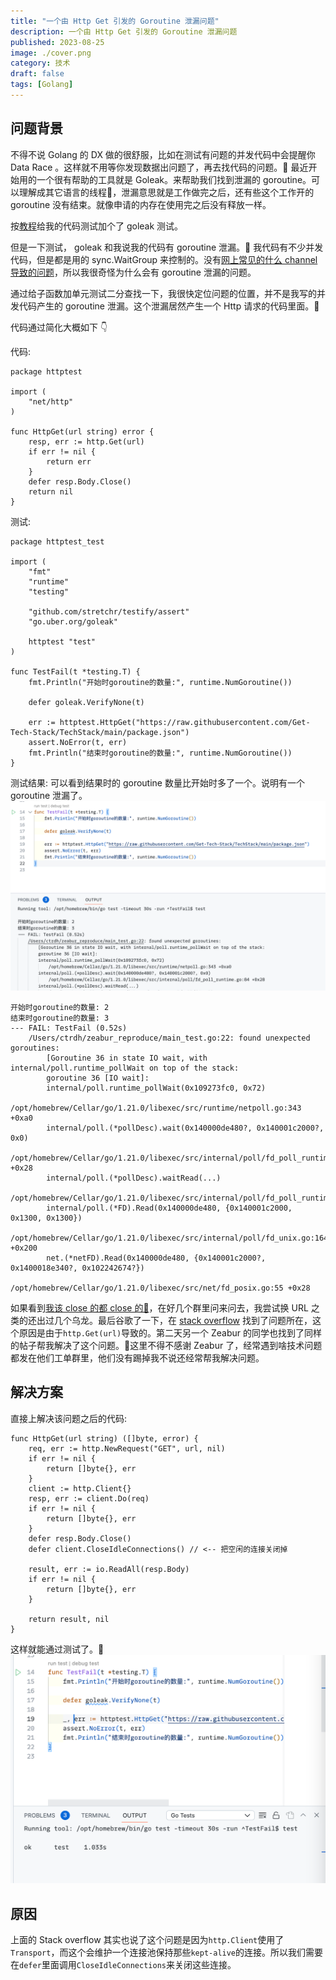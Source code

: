 ```yaml
---
title: "一个由 Http Get 引发的 Goroutine 泄漏问题"
description: 一个由 Http Get 引发的 Goroutine 泄漏问题
published: 2023-08-25
image: ./cover.png
category: 技术
draft: false
tags: [Golang] 
---
```


## 问题背景
不得不说 Golang 的 DX 做的很舒服，比如在测试有问题的并发代码中会提醒你 Data Race 。这样就不用等你发现数据出问题了，再去找代码的问题。👀 最近开始用的一个很有帮助的工具就是 Goleak。来帮助我们找到泄漏的 goroutine。可以理解成其它语言的线程👀，泄漏意思就是工作做完之后，还有些这个工作开的 goroutine 没有结束。就像申请的内存在使用完之后没有释放一样。

按[教程](https://zhuanlan.zhihu.com/p/361737398)给我的代码测试加个了 goleak 测试。

但是一下测试， goleak 和我说我的代码有 goroutine 泄漏。🤯 我代码有不少并发代码，但是都是用的 sync.WaitGroup 来控制的。没有[网上常见的什么 channel 导致的问题](https://www.cnblogs.com/paulwhw/p/17003763.html)，所以我很奇怪为什么会有 goroutine 泄漏的问题。

通过给子函数加单元测试二分查找一下，我很快定位问题的位置，并不是我写的并发代码产生的 goroutine 泄漏。这个泄漏居然产生一个 Http 请求的代码里面。🤯

代码通过简化大概如下 👇

代码:
```golang
package httptest

import (
	"net/http"
)

func HttpGet(url string) error {
	resp, err := http.Get(url)
	if err != nil {
		return err
	}
	defer resp.Body.Close()
	return nil
}
```

测试:
```golang
package httptest_test

import (
	"fmt"
	"runtime"
	"testing"

	"github.com/stretchr/testify/assert"
	"go.uber.org/goleak"

	httptest "test"
)

func TestFail(t *testing.T) {
	fmt.Println("开始时goroutine的数量:", runtime.NumGoroutine())

	defer goleak.VerifyNone(t)

	err := httptest.HttpGet("https://raw.githubusercontent.com/Get-Tech-Stack/TechStack/main/package.json")
	assert.NoError(t, err)
	fmt.Println("结束时goroutine的数量:", runtime.NumGoroutine())
}
```
测试结果: 可以看到结果时的 goroutine 数量比开始时多了一个。说明有一个 goroutine 泄漏了。
![VSCode 报 Goleak 错误的截图](1.png)

```
开始时goroutine的数量: 2
结束时goroutine的数量: 3
--- FAIL: TestFail (0.52s)
    /Users/ctrdh/zeabur_reproduce/main_test.go:22: found unexpected goroutines:
        [Goroutine 36 in state IO wait, with internal/poll.runtime_pollWait on top of the stack:
        goroutine 36 [IO wait]:
        internal/poll.runtime_pollWait(0x109273fc0, 0x72)
        	/opt/homebrew/Cellar/go/1.21.0/libexec/src/runtime/netpoll.go:343 +0xa0
        internal/poll.(*pollDesc).wait(0x140000de480?, 0x140001c2000?, 0x0)
        	/opt/homebrew/Cellar/go/1.21.0/libexec/src/internal/poll/fd_poll_runtime.go:84 +0x28
        internal/poll.(*pollDesc).waitRead(...)
        	/opt/homebrew/Cellar/go/1.21.0/libexec/src/internal/poll/fd_poll_runtime.go:89
        internal/poll.(*FD).Read(0x140000de480, {0x140001c2000, 0x1300, 0x1300})
        	/opt/homebrew/Cellar/go/1.21.0/libexec/src/internal/poll/fd_unix.go:164 +0x200
        net.(*netFD).Read(0x140000de480, {0x140001c2000?, 0x1400018e340?, 0x102242674?})
        	/opt/homebrew/Cellar/go/1.21.0/libexec/src/net/fd_posix.go:55 +0x28
```

如果看到[我该 close 的都 close 的🤔](https://manishrjain.com/must-close-golang-http-response#:~:text=The%20http%20Client%20and%20Transport,may%20not%20reuse%20HTTP%2F1.)，在好几个群里问来问去，我尝试换 URL 之类的还出过几个乌龙。最后谷歌了一下，在 [stack overflow](https://stackoverflow.com/questions/75026700/goroutine-leaks-when-trying-to-readallresponse-body-where-response-is-retu/75816347#75816347) 找到了问题所在，这个原因是由于`http.Get(url)`导致的。第二天另一个 Zeabur 的同学也找到了同样的帖子帮我解决了这个问题。🤣这里不得不感谢 Zeabur 了，经常遇到啥技术问题都发在他们工单群里，他们没有踢掉我不说还经常帮我解决问题。

## 解决方案
直接上解决该问题之后的代码:
```golang
func HttpGet(url string) ([]byte, error) {
	req, err := http.NewRequest("GET", url, nil)
	if err != nil {
		return []byte{}, err
	}
	client := http.Client{}
	resp, err := client.Do(req)
	if err != nil {
		return []byte{}, err
	}
	defer resp.Body.Close()
	defer client.CloseIdleConnections() // <-- 把空闲的连接关闭掉

	result, err := io.ReadAll(resp.Body)
	if err != nil {
		return []byte{}, err
	}

	return result, nil
}
```

这样就能通过测试了。🎉
![VSCode 通过 Goleak 测试截图](2.png)

## 原因

上面的 Stack overflow 其实也说了这个问题是因为`http.Client`使用了`Transport`，而这个会维护一个连接池保持那些`kept-alive`的连接。所以我们需要在`defer`里面调用`CloseIdleConnections`来关闭这些连接。